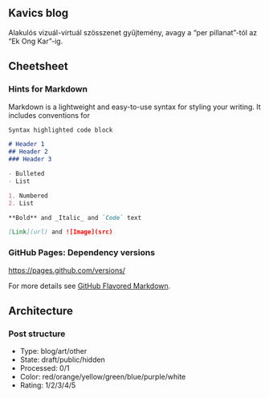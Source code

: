 ## Kavics blog
Alakulós vizuál-virtuál szösszenet gyűjtemény, avagy a “per pillanat”-tól az “Ek Ong Kar”-ig.

## Cheetsheet
### Hints for Markdown

Markdown is a lightweight and easy-to-use syntax for styling your writing. It includes conventions for

```markdown
Syntax highlighted code block

# Header 1
## Header 2
### Header 3

- Bulleted
- List

1. Numbered
2. List

**Bold** and _Italic_ and `Code` text

[Link](url) and ![Image](src)
```
### GitHub Pages: Dependency versions 
https://pages.github.com/versions/

For more details see [GitHub Flavored Markdown](https://guides.github.com/features/mastering-markdown/).

## Architecture
### Post structure
- Type: blog/art/other 
- State: draft/public/hidden
- Processed: 0/1
- Color: red/orange/yellow/green/blue/purple/white
- Rating: 1/2/3/4/5
